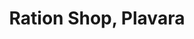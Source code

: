 ---
title: "Ration Shop, Plavara"
url: /thiruvananthapuram/ration-shop-plavara/
shop: Lebensmittel
---